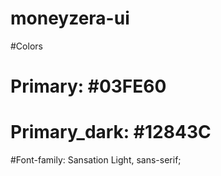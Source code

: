 # moneyzera-ui

#Colors

# Primary: #03FE60
# Primary_dark: #12843C
#Font-family: Sansation Light, sans-serif;
